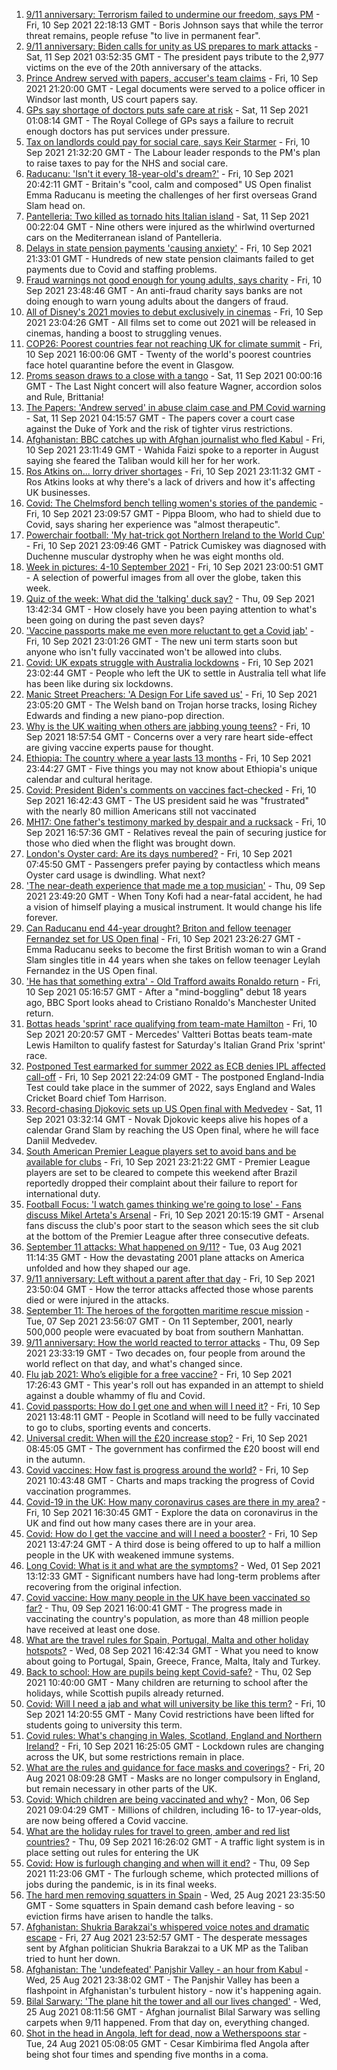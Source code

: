 1. [9/11 anniversary: Terrorism failed to undermine our freedom, says PM](https://www.bbc.co.uk/news/uk-58522061?at_medium=RSS&at_campaign=KARANGA) - Fri, 10 Sep 2021 22:18:13 GMT - Boris Johnson says that while the terror threat remains, people refuse "to live in permanent fear".
2. [9/11 anniversary: Biden calls for unity as US prepares to mark attacks](https://www.bbc.co.uk/news/world-us-canada-58524715?at_medium=RSS&at_campaign=KARANGA) - Sat, 11 Sep 2021 03:52:35 GMT - The president pays tribute to the 2,977 victims on the eve of the 20th anniversary of the attacks.
3. [Prince Andrew served with papers, accuser's team claims](https://www.bbc.co.uk/news/uk-58523119?at_medium=RSS&at_campaign=KARANGA) - Fri, 10 Sep 2021 21:20:00 GMT - Legal documents were served to a police officer in Windsor last month, US court papers say.
4. [GPs say shortage of doctors puts safe care at risk](https://www.bbc.co.uk/news/uk-58524559?at_medium=RSS&at_campaign=KARANGA) - Sat, 11 Sep 2021 01:08:14 GMT - The Royal College of GPs says a failure to recruit enough doctors has put services under pressure.
5. [Tax on landlords could pay for social care, says Keir Starmer](https://www.bbc.co.uk/news/uk-politics-58516799?at_medium=RSS&at_campaign=KARANGA) - Fri, 10 Sep 2021 21:32:20 GMT - The Labour leader responds to the PM's plan to raise taxes to pay for the NHS and social care.
6. [Raducanu: 'Isn't it every 18-year-old's dream?'](https://www.bbc.co.uk/sport/tennis/58524401?at_medium=RSS&at_campaign=KARANGA) - Fri, 10 Sep 2021 20:42:11 GMT - Britain's "cool, calm and composed" US Open finalist Emma Raducanu is meeting the challenges of her first overseas Grand Slam head on.
7. [Pantelleria: Two killed as tornado hits Italian island](https://www.bbc.co.uk/news/world-europe-58524714?at_medium=RSS&at_campaign=KARANGA) - Sat, 11 Sep 2021 00:22:04 GMT - Nine others were injured as the whirlwind overturned cars on the Mediterranean island of Pantelleria.
8. [Delays in state pension payments 'causing anxiety'](https://www.bbc.co.uk/news/business-58519458?at_medium=RSS&at_campaign=KARANGA) - Fri, 10 Sep 2021 21:33:01 GMT - Hundreds of new state pension claimants failed to get payments due to Covid and staffing problems.
9. [Fraud warnings not good enough for young adults, says charity](https://www.bbc.co.uk/news/business-58499998?at_medium=RSS&at_campaign=KARANGA) - Fri, 10 Sep 2021 23:48:46 GMT - An anti-fraud charity says banks are not doing enough to warn young adults about the dangers of fraud.
10. [All of Disney's 2021 movies to debut exclusively in cinemas](https://www.bbc.co.uk/news/world-us-canada-58524893?at_medium=RSS&at_campaign=KARANGA) - Fri, 10 Sep 2021 23:04:26 GMT - All films set to come out 2021 will be released in cinemas, handing a boost to struggling venues.
11. [COP26: Poorest countries fear not reaching UK for climate summit](https://www.bbc.co.uk/news/uk-58360996?at_medium=RSS&at_campaign=KARANGA) - Fri, 10 Sep 2021 16:00:06 GMT - Twenty of the world's poorest countries face hotel quarantine before the event in Glasgow.
12. [Proms season draws to a close with a tango](https://www.bbc.co.uk/news/entertainment-arts-58513149?at_medium=RSS&at_campaign=KARANGA) - Sat, 11 Sep 2021 00:00:16 GMT - The Last Night concert will also feature Wagner, accordion solos and Rule, Brittania!
13. [The Papers: 'Andrew served' in abuse claim case and PM Covid warning](https://www.bbc.co.uk/news/blogs-the-papers-58524541?at_medium=RSS&at_campaign=KARANGA) - Sat, 11 Sep 2021 04:15:57 GMT - The papers cover a court case against the Duke of York and the risk of tighter virus restrictions.
14. [Afghanistan: BBC catches up with Afghan journalist who fled Kabul](https://www.bbc.co.uk/news/world-asia-58523543?at_medium=RSS&at_campaign=KARANGA) - Fri, 10 Sep 2021 23:11:49 GMT - Wahida Faizi spoke to a reporter in August saying she feared the Taliban would kill her for her work.
15. [Ros Atkins on... lorry driver shortages](https://www.bbc.co.uk/news/uk-58521211?at_medium=RSS&at_campaign=KARANGA) - Fri, 10 Sep 2021 23:11:32 GMT - Ros Atkins looks at why there's a lack of drivers and how it's affecting UK businesses.
16. [Covid: The Chelmsford bench telling women's stories of the pandemic](https://www.bbc.co.uk/news/uk-england-essex-58505014?at_medium=RSS&at_campaign=KARANGA) - Fri, 10 Sep 2021 23:09:57 GMT - Pippa Bloom, who had to shield due to Covid, says sharing her experience was "almost therapeutic".
17. [Powerchair football: 'My hat-trick got Northern Ireland to the World Cup'](https://www.bbc.co.uk/news/uk-northern-ireland-58436616?at_medium=RSS&at_campaign=KARANGA) - Fri, 10 Sep 2021 23:09:46 GMT - Patrick Cumiskey was diagnosed with Duchenne muscular dystrophy when he was eight months old.
18. [Week in pictures: 4-10 September 2021](https://www.bbc.co.uk/news/in-pictures-58501065?at_medium=RSS&at_campaign=KARANGA) - Fri, 10 Sep 2021 23:00:51 GMT - A selection of powerful images from all over the globe, taken this week.
19. [Quiz of the week: What did the 'talking' duck say?](https://www.bbc.co.uk/news/world-58472583?at_medium=RSS&at_campaign=KARANGA) - Thu, 09 Sep 2021 13:42:34 GMT - How closely have you been paying attention to what's been going on during the past seven days?
20. ['Vaccine passports make me even more reluctant to get a Covid jab'](https://www.bbc.co.uk/news/newsbeat-58505658?at_medium=RSS&at_campaign=KARANGA) - Fri, 10 Sep 2021 23:01:26 GMT - The new uni term starts soon but anyone who isn't fully vaccinated won't be allowed into clubs.
21. [Covid: UK expats struggle with Australia lockdowns](https://www.bbc.co.uk/news/uk-england-hereford-worcester-58434251?at_medium=RSS&at_campaign=KARANGA) - Fri, 10 Sep 2021 23:02:44 GMT - People who left the UK to settle in Australia tell what life has been like during six lockdowns.
22. [Manic Street Preachers: 'A Design For Life saved us'](https://www.bbc.co.uk/news/entertainment-arts-58460903?at_medium=RSS&at_campaign=KARANGA) - Fri, 10 Sep 2021 23:05:20 GMT - The Welsh band on Trojan horse tracks, losing Richey Edwards and finding a new piano-pop direction.
23. [Why is the UK waiting when others are jabbing young teens?](https://www.bbc.co.uk/news/health-58423152?at_medium=RSS&at_campaign=KARANGA) - Fri, 10 Sep 2021 18:57:54 GMT - Concerns over a very rare heart side-effect are giving vaccine experts pause for thought.
24. [Ethiopia: The country where a year lasts 13 months](https://www.bbc.co.uk/news/world-africa-57443424?at_medium=RSS&at_campaign=KARANGA) - Fri, 10 Sep 2021 23:44:27 GMT - Five things you may not know about Ethiopia's unique calendar and cultural heritage.
25. [Covid: President Biden's comments on vaccines fact-checked](https://www.bbc.co.uk/news/58516873?at_medium=RSS&at_campaign=KARANGA) - Fri, 10 Sep 2021 16:42:43 GMT - The US president said he was "frustrated" with the nearly 80 million Americans still not vaccinated
26. [MH17: One father's testimony marked by despair and a rucksack](https://www.bbc.co.uk/news/world-europe-58518606?at_medium=RSS&at_campaign=KARANGA) - Fri, 10 Sep 2021 16:57:36 GMT - Relatives reveal the pain of securing justice for those who died when the flight was brought down.
27. [London's Oyster card: Are its days numbered?](https://www.bbc.co.uk/news/uk-england-london-58197631?at_medium=RSS&at_campaign=KARANGA) - Fri, 10 Sep 2021 07:45:50 GMT - Passengers prefer paying by contactless which means Oyster card usage is dwindling. What next?
28. ['The near-death experience that made me a top musician'](https://www.bbc.co.uk/news/stories-58465559?at_medium=RSS&at_campaign=KARANGA) - Thu, 09 Sep 2021 23:49:20 GMT - When Tony Kofi had a near-fatal accident, he had a vision of himself playing a musical instrument. It would change his life forever.
29. [Can Raducanu end 44-year drought? Briton and fellow teenager Fernandez set for US Open final](https://www.bbc.co.uk/sport/tennis/58524261?at_medium=RSS&at_campaign=KARANGA) - Fri, 10 Sep 2021 23:26:27 GMT - Emma Raducanu seeks to become the first British woman to win a Grand Slam singles title in 44 years when she takes on fellow teenager Leylah Fernandez in the US Open final.
30. ['He has that something extra' - Old Trafford awaits Ronaldo return](https://www.bbc.co.uk/sport/football/58503638?at_medium=RSS&at_campaign=KARANGA) - Fri, 10 Sep 2021 05:16:57 GMT - After a "mind-boggling" debut 18 years ago, BBC Sport looks ahead to Cristiano Ronaldo's Manchester United return.
31. [Bottas heads 'sprint' race qualifying from team-mate Hamilton](https://www.bbc.co.uk/sport/formula1/58522437?at_medium=RSS&at_campaign=KARANGA) - Fri, 10 Sep 2021 20:20:57 GMT - Mercedes' Valtteri Bottas beats team-mate Lewis Hamilton to qualify fastest for Saturday's Italian Grand Prix 'sprint' race.
32. [Postponed Test earmarked for summer 2022 as ECB denies IPL affected call-off](https://www.bbc.co.uk/sport/cricket/58520503?at_medium=RSS&at_campaign=KARANGA) - Fri, 10 Sep 2021 22:24:09 GMT - The postponed England-India Test could take place in the summer of 2022, says England and Wales Cricket Board chief Tom Harrison.
33. [Record-chasing Djokovic sets up US Open final with Medvedev](https://www.bbc.co.uk/sport/tennis/58524531?at_medium=RSS&at_campaign=KARANGA) - Sat, 11 Sep 2021 03:32:14 GMT - Novak Djokovic keeps alive his hopes of a calendar Grand Slam by reaching the US Open final, where he will face Daniil Medvedev.
34. [South American Premier League players set to avoid bans and be available for clubs](https://www.bbc.co.uk/sport/football/58522907?at_medium=RSS&at_campaign=KARANGA) - Fri, 10 Sep 2021 23:21:22 GMT - Premier League players are set to be cleared to compete this weekend after Brazil reportedly dropped their complaint about their failure to report for international duty.
35. [Football Focus: 'I watch games thinking we're going to lose' - Fans discuss Mikel Arteta's Arsenal](https://www.bbc.co.uk/sport/av/football/58524441?at_medium=RSS&at_campaign=KARANGA) - Fri, 10 Sep 2021 20:15:19 GMT - Arsenal fans discuss the club's poor start to the season which sees the sit club at the bottom of the Premier League after three consecutive defeats.
36. [September 11 attacks: What happened on 9/11?](https://www.bbc.co.uk/news/world-us-canada-57698668?at_medium=RSS&at_campaign=KARANGA) - Tue, 03 Aug 2021 11:14:35 GMT - How the devastating 2001 plane attacks on America unfolded and how they shaped our age.
37. [9/11 anniversary: Left without a parent after that day](https://www.bbc.co.uk/news/world-us-canada-58508260?at_medium=RSS&at_campaign=KARANGA) - Fri, 10 Sep 2021 23:50:04 GMT - How the terror attacks affected those whose parents died or were injured in the attacks.
38. [September 11: The heroes of the forgotten maritime rescue mission](https://www.bbc.co.uk/news/world-us-canada-58463014?at_medium=RSS&at_campaign=KARANGA) - Tue, 07 Sep 2021 23:56:07 GMT - On 11 September, 2001, nearly 500,000 people were evacuated by boat from southern Manhattan.
39. [9/11 anniversary: How the world reacted to terror attacks](https://www.bbc.co.uk/news/world-us-canada-58509703?at_medium=RSS&at_campaign=KARANGA) - Thu, 09 Sep 2021 23:33:19 GMT - Two decades on, four people from around the world reflect on that day, and what's changed since.
40. [Flu jab 2021: Who’s eligible for a free vaccine?](https://www.bbc.co.uk/news/health-53847025?at_medium=RSS&at_campaign=KARANGA) - Fri, 10 Sep 2021 17:26:43 GMT - This year's roll out has expanded in an attempt to shield against a double whammy of flu and Covid.
41. [Covid passports: How do I get one and when will I need it?](https://www.bbc.co.uk/news/explainers-55718553?at_medium=RSS&at_campaign=KARANGA) - Fri, 10 Sep 2021 13:48:11 GMT - People in Scotland will need to be fully vaccinated to go to clubs, sporting events and concerts.
42. [Universal credit: When will the £20 increase stop?](https://www.bbc.co.uk/news/uk-41487126?at_medium=RSS&at_campaign=KARANGA) - Fri, 10 Sep 2021 08:45:05 GMT - The government has confirmed the £20 boost will end in the autumn.
43. [Covid vaccines: How fast is progress around the world?](https://www.bbc.co.uk/news/world-56237778?at_medium=RSS&at_campaign=KARANGA) - Fri, 10 Sep 2021 10:43:48 GMT - Charts and maps tracking the progress of Covid vaccination programmes.
44. [Covid-19 in the UK: How many coronavirus cases are there in my area?](https://www.bbc.co.uk/news/uk-51768274?at_medium=RSS&at_campaign=KARANGA) - Fri, 10 Sep 2021 16:30:45 GMT - Explore the data on coronavirus in the UK and find out how many cases there are in your area.
45. [Covid: How do I get the vaccine and will I need a booster?](https://www.bbc.co.uk/news/health-55045639?at_medium=RSS&at_campaign=KARANGA) - Fri, 10 Sep 2021 13:47:24 GMT - A third dose is being offered to up to half a million people in the UK with weakened immune systems.
46. [Long Covid: What is it and what are the symptoms?](https://www.bbc.co.uk/news/health-57833394?at_medium=RSS&at_campaign=KARANGA) - Wed, 01 Sep 2021 13:12:33 GMT - Significant numbers have had long-term problems after recovering from the original infection.
47. [Covid vaccine: How many people in the UK have been vaccinated so far?](https://www.bbc.co.uk/news/health-55274833?at_medium=RSS&at_campaign=KARANGA) - Thu, 09 Sep 2021 16:00:41 GMT - The progress made in vaccinating the country's population, as more than 48 million people have received at least one dose.
48. [What are the travel rules for Spain, Portugal, Malta and other holiday hotspots?](https://www.bbc.co.uk/news/explainers-56997931?at_medium=RSS&at_campaign=KARANGA) - Wed, 08 Sep 2021 16:42:34 GMT - What you need to know about going to Portugal, Spain, Greece, France, Malta, Italy and Turkey.
49. [Back to school: How are pupils being kept Covid-safe?](https://www.bbc.co.uk/news/education-51643556?at_medium=RSS&at_campaign=KARANGA) - Thu, 02 Sep 2021 10:40:00 GMT - Many children are returning to school after the holidays, while Scottish pupils already returned.
50. [Covid: Will I need a jab and what will university be like this term?](https://www.bbc.co.uk/news/explainers-52753913?at_medium=RSS&at_campaign=KARANGA) - Fri, 10 Sep 2021 14:20:55 GMT - Many Covid restrictions have been lifted for students going to university this term.
51. [Covid rules: What's changing in Wales, Scotland, England and Northern Ireland?](https://www.bbc.co.uk/news/explainers-52530518?at_medium=RSS&at_campaign=KARANGA) - Fri, 10 Sep 2021 16:25:05 GMT - Lockdown rules are changing across the UK, but some restrictions remain in place.
52. [What are the rules and guidance for face masks and coverings?](https://www.bbc.co.uk/news/health-51205344?at_medium=RSS&at_campaign=KARANGA) - Fri, 20 Aug 2021 08:09:28 GMT - Masks are no longer compulsory in England, but remain necessary in other parts of the UK.
53. [Covid: Which children are being vaccinated and why?](https://www.bbc.co.uk/news/health-57888429?at_medium=RSS&at_campaign=KARANGA) - Mon, 06 Sep 2021 09:04:29 GMT - Millions of children, including 16- to 17-year-olds, are now being offered a Covid vaccine.
54. [What are the holiday rules for travel to green, amber and red list countries?](https://www.bbc.co.uk/news/explainers-52544307?at_medium=RSS&at_campaign=KARANGA) - Thu, 09 Sep 2021 16:26:02 GMT - A traffic light system is in place setting out rules for entering the UK
55. [Covid: How is furlough changing and when will it end?](https://www.bbc.co.uk/news/explainers-52135342?at_medium=RSS&at_campaign=KARANGA) - Thu, 09 Sep 2021 11:23:06 GMT - The furlough scheme, which protected millions of jobs during the pandemic, is in its final weeks.
56. [The hard men removing squatters in Spain](https://www.bbc.co.uk/news/stories-58310532?at_medium=RSS&at_campaign=KARANGA) - Wed, 25 Aug 2021 23:35:50 GMT - Some squatters in Spain demand cash before leaving - so eviction firms have arisen to handle the talks.
57. [Afghanistan: Shukria Barakzai's whispered voice notes and dramatic escape](https://www.bbc.co.uk/news/world-asia-58345901?at_medium=RSS&at_campaign=KARANGA) - Fri, 27 Aug 2021 23:52:57 GMT - The desperate messages sent by Afghan politician Shukria Barakzai to a UK MP as the Taliban tried to hunt her down.
58. [Afghanistan: The 'undefeated' Panjshir Valley - an hour from Kabul](https://www.bbc.co.uk/news/world-asia-58329527?at_medium=RSS&at_campaign=KARANGA) - Wed, 25 Aug 2021 23:38:02 GMT - The Panjshir Valley has been a flashpoint in Afghanistan's turbulent history - now it's happening again.
59. [Bilal Sarwary: 'The plane hit the tower and all our lives changed'](https://www.bbc.co.uk/news/world-south-asia-58071592?at_medium=RSS&at_campaign=KARANGA) - Wed, 25 Aug 2021 08:11:56 GMT - Afghan journalist Bilal Sarwary was selling carpets when 9/11 happened. From that day on, everything changed.
60. [Shot in the head in Angola, left for dead, now a Wetherspoons star](https://www.bbc.co.uk/news/uk-58266180?at_medium=RSS&at_campaign=KARANGA) - Tue, 24 Aug 2021 05:08:05 GMT - Cesar Kimbirima fled Angola after being shot four times and spending five months in a coma.

